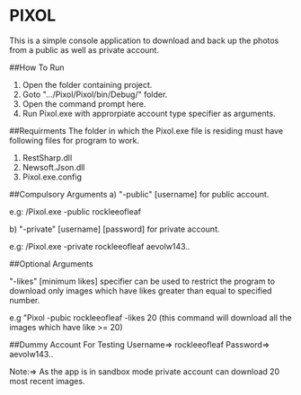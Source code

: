 # PIXOL
This is a simple console application to download and back up the photos from a public as well as private account.

##How To Run
1) Open the folder containing project.
2) Goto ".../Pixol/Pixol/bin/Debug/" folder.
3) Open the command prompt here.
4) Run Pixol.exe with approrpiate account type specifier as arguments.

##Requirments
The folder in which the Pixol.exe file is residing must have following files for program to work.
1) RestSharp.dll
2) Newsoft.Json.dll
3) Pixol.exe.config

##Compulsory Arguments
a)   "-public" [username] for public account.

e.g: /Pixol.exe -public rockleeofleaf

b)   "-private" [username] [password] for private account.

e.g: /Pixol.exe -private rockleeofleaf aevolw143..

##Optional Arguments

"-likes" [minimum likes] specifier can be used to restrict the program to download only images
which have likes greater than equal to specified number.

e.g  "Pixol -pubic rockleeofleaf -likes 20
(this command will download all the images which have like >= 20)

##Dummy Account For Testing
Username=> rockleeofleaf
Password=> aevolw143..

Note:=> As the app is in sandbox mode private account can download 20 most recent images.
